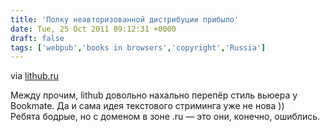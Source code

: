 ```yaml
---
title: 'Полку неавторизованной дистрибуции прибыло'
date: Tue, 25 Oct 2011 09:12:31 +0000
draft: false
tags: ['webpub','books in browsers','copyright','Russia']
---
```


via [lithub.ru](http://lithub.ru/)

Между прочим, lithub довольно нахально перепёр стиль вьюера у Bookmate. Да и сама идея текстового стриминга уже не нова ))  
Ребята бодрые, но с доменом в зоне .ru — это они, конечно, ошиблись.